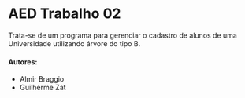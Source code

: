 # AED Trabalho 02

Trata-se de um programa para gerenciar o cadastro de alunos de uma Universidade utilizando árvore do tipo B.

#### Autores:
- Almir Braggio
- Guilherme Zat